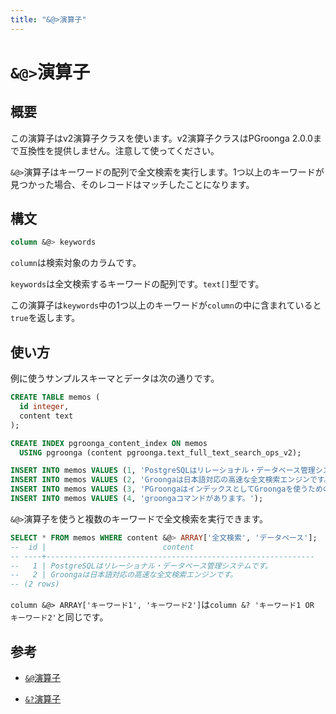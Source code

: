 ```yaml
---
title: "&@>演算子"
---
```


# `&@>`演算子

## 概要

この演算子はv2演算子クラスを使います。v2演算子クラスはPGroonga 2.0.0まで互換性を提供しません。注意して使ってください。

`&@>`演算子はキーワードの配列で全文検索を実行します。1つ以上のキーワードが見つかった場合、そのレコードはマッチしたことになります。

## 構文

```sql
column &@> keywords
```

`column`は検索対象のカラムです。

`keywords`は全文検索するキーワードの配列です。`text[]`型です。

この演算子は`keywords`中の1つ以上のキーワードが`column`の中に含まれていると`true`を返します。

## 使い方

例に使うサンプルスキーマとデータは次の通りです。

```sql
CREATE TABLE memos (
  id integer,
  content text
);

CREATE INDEX pgroonga_content_index ON memos
  USING pgroonga (content pgroonga.text_full_text_search_ops_v2);
```

```sql
INSERT INTO memos VALUES (1, 'PostgreSQLはリレーショナル・データベース管理システムです。');
INSERT INTO memos VALUES (2, 'Groongaは日本語対応の高速な全文検索エンジンです。');
INSERT INTO memos VALUES (3, 'PGroongaはインデックスとしてGroongaを使うためのPostgreSQLの拡張機能です。');
INSERT INTO memos VALUES (4, 'groongaコマンドがあります。');
```

`&@>`演算子を使うと複数のキーワードで全文検索を実行できます。

```sql
SELECT * FROM memos WHERE content &@> ARRAY['全文検索', 'データベース'];
--  id |                          content                           
-- ----+------------------------------------------------------------
--   1 | PostgreSQLはリレーショナル・データベース管理システムです。
--   2 | Groongaは日本語対応の高速な全文検索エンジンです。
-- (2 rows)
```

`column &@> ARRAY['キーワード1', 'キーワード2']`は`column &? 'キーワード1 OR キーワード2'`と同じです。

## 参考

  * [`&@`演算子](match-v2.html)

  * [`&?`演算子](query-v2.html)
